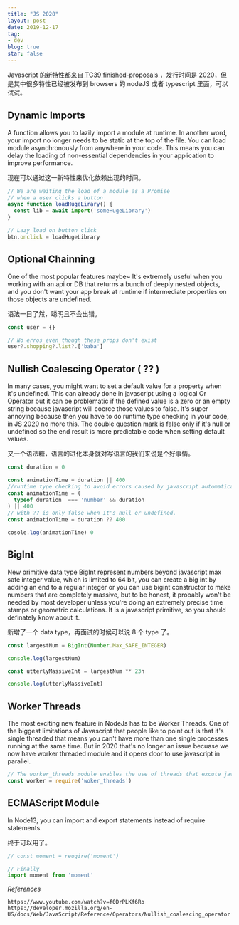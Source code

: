 ```yaml
---
title: "JS 2020"
layout: post
date: 2019-12-17
tag:
- dev
blog: true
star: false
---
```


<span class="fl">J</span>avascript 的新特性都来自[ TC39 finished-proposals ]( https://github.com/tc39/proposals/blob/master/finished-proposals.md )，发行时间是 2020，但是其中很多特性已经被发布到 browsers 的 nodeJS 或者 typescript 里面，可以试试。

## Dynamic Imports

<div class="message">
  A function allows you to lazily import a module at runtime. In another word, your import no longer needs to be static at the top of the file. You can load module asynchronously from anywhere in your code. This means you can delay the loading of non-essential dependencies in your application to improve performance.
</div>

现在可以通过这一新特性来优化依赖出现的时间。

```javascript
// We are waiting the load of a module as a Promise
// when a user clicks a button
async function loadHugeLirary() {
  const lib = await import('someHugeLibrary')
}

// Lazy load on button click
btn.onclick = loadHugeLibrary

```
## Optional Chainning

<div class="message">
  One of the most popular features maybe~ It's extremely useful when you working with an api or DB that returns a bunch of deeply nested objects, and you don't want your app break at runtime if intermediate properties on those objects are undefined.
</div>

语法一目了然，聪明且不会出错。

```javascript
const user = {}

// No erros even though these props don't exist
user?.shopping?.list?.['baba']
```

## Nullish Coalescing Operator ( ?? )

<div class="message">
  In many cases, you might want to set a default value for a property when it's undefined. This can already done in javascript using a logical Or Operator but it can be problematic if the defined value is a zero or an empty string because javascript will coerce those values to false. It's super annoying because then you have to do runtime type checking in your code, in JS 2020 no more this. The double question mark is false only if it's null or undefined so the end result is more predictable code when setting default values.
</div>

又一个语法糖，语言的进化本身就对写语言的我们来说是个好事情。

```javascript
const duration = 0

const animationTime = duration || 400
//runtime type checking to avoid errors caused by javascript automatically coerce.
const animationTime = (
  typeof duration  === 'number' && duration
) || 400
// with ?? is only false when it's null or undefined.
const animationTime = duration ?? 400

cosole.log(animationTime) 0
```

## BigInt
<div class="message">
New primitive data type BigInt represent numbers beyond javascript max safe integer value, which is limited to 64 bit, you can create a big int by adding an end to a regular integer or you can use bigint constructor to make numbers that are completely massive, but to be honest, it probably won't be needed by most developer unless you're doing an extremely precise time stamps or geometric calculations. It is a javascript primitive, so you should definately know about it.
</div>

新增了一个 data type，再面试的时候可以说 8 个 type 了。

```javascript
const largestNum = BigInt(Number.Max_SAFE_INTEGER)

console.log(largestNum)

const utterlyMassiveInt = largestNum ** 23n

console.log(utterlyMassiveInt)
```

## Worker Threads
<div class="message">
The most exciting new feature in NodeJs has to be Worker Threads. One of the biggest limitations of Javascript that people like to point out is that it's single threaded that means you can't have more than one single processes running at the same time. But in 2020 that's no longer an issue becuase we now have worker threaded module and it opens door to use javascript in parallel.
</div>

```javascript
// The worker_threads module enables the use of threads that excute javascript in parallel.
const worker = require('woker_threads')
```

## ECMAScript Module

<div class="message">
In Node13, you can import and export statements instead of require statements.
</div>

终于可以用了。

```javascript
// const moment = reuqire('moment')

// Finally
import moment from 'moment'
```
*References*
```
https://www.youtube.com/watch?v=f0DrPLKf6Ro
https://developer.mozilla.org/en-US/docs/Web/JavaScript/Reference/Operators/Nullish_coalescing_operator
```